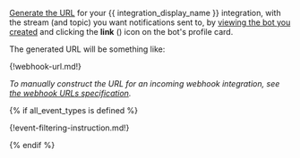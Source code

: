 [Generate the URL][generate-url] for your {{ integration_display_name }}
integration, with the stream (and topic) you want notifications sent to,
by [viewing the bot you created][view-your-bots] and clicking the **link**
(<i class="fa fa-link"></i>) icon on the bot's profile card.

The generated URL will be something like:

{!webhook-url.md!}

*To manually construct the URL for an incoming webhook integration,
see [the webhook URLs specification][incoming-webhook-urls].*

{% if all_event_types is defined %}

{!event-filtering-instruction.md!}

{% endif %}

[generate-url]: /help/generate-integration-url
[view-your-bots]: /help/view-your-bots
[incoming-webhook-urls]: /api/incoming-webhooks-overview#urls
